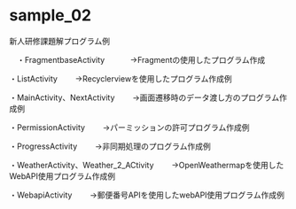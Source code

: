 # sample_02


新人研修課題解プログラム例


　・FragmentbaseActivity
 　　　→Fragmentの使用したプログラム作成


・ListActivity
  　　→Recyclerviewを使用したプログラム作成例


・MainActivity、NextActivity
  　　→画面遷移時のデータ渡し方のプログラム作成例


・PermissionActivity
  　　→パーミッションの許可プログラム作成例


・ProgressActivity
  　　→非同期処理のプログラム作成例


・WeatherActivity、Weather_2_ACtivity
  　　→OpenWeathermapを使用したWebAPI使用プログラム作成例


・WebapiActivity
  　　→郵便番号APIを使用したwebAPI使用プログラム作成例
   
